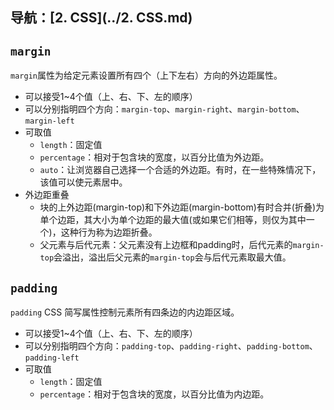 ## 导航：[2. CSS](../2. CSS.md)

## `margin`

`margin`属性为给定元素设置所有四个（上下左右）方向的外边距属性。

-   可以接受1~4个值（上、右、下、左的顺序）
-   可以分别指明四个方向：`margin-top`、`margin-right`、`margin-bottom`、`margin-left`
-   可取值
    -   `length`：固定值
    -   `percentage`：相对于包含块的宽度，以百分比值为外边距。
    -   `auto`：让浏览器自己选择一个合适的外边距。有时，在一些特殊情况下，该值可以使元素居中。
-   外边距重叠
    -   块的上外边距(margin-top)和下外边距(margin-bottom)有时合并(折叠)为单个边距，其大小为单个边距的最大值(或如果它们相等，则仅为其中一个)，这种行为称为边距折叠。
    -   父元素与后代元素：父元素没有上边框和padding时，后代元素的`margin-top`会溢出，溢出后父元素的`margin-top`会与后代元素取最大值。

## `padding`

`padding` CSS 简写属性控制元素所有四条边的内边距区域。

-   可以接受1~4个值（上、右、下、左的顺序）
-   可以分别指明四个方向：`padding-top`、`padding-right`、`padding-bottom`、`padding-left`
-   可取值
    -   `length`：固定值
    -   `percentage`：相对于包含块的宽度，以百分比值为内边距。